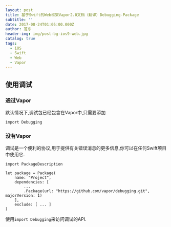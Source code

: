 ```yaml
---
layout: post
title: 基于Swift的Web框架Vapor2.0文档（翻译）Debugging-Package
subtitle: ''
date: 2017-08-24T01:05:00.000Z
author: 范东
header-img: img/post-bg-ios9-web.jpg
catalog: true
tags:
  - iOS
  - Swift
  - Web
  - Vapor
---
```


## 使用调试

### 通过Vapor

默认情况下,调试包已经包含在Vapor中,只需要添加

```
import Debugging
```

### 没有Vapor

调试是一个便利的协议,用于提供有关错误消息的更多信息,你可以在任何Swift项目中使用它.

```
import PackageDescription

let package = Package(
    name: "Project",
    dependencies: [
        ...
        .Package(url: "https://github.com/vapor/debugging.git", majorVersion: 1)
    ],
    exclude: [ ... ]
)
```

使用`import Debugging`来访问调试的API.

